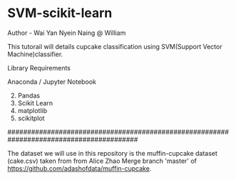# SVM-scikit-learn

Author - Wai Yan Nyein Naing @ William

This tutorail will details cupcake classification using SVM(Support Vector Machine)classifier. 

Library Requirements

Anaconda / Jupyter Notebook 

2) Pandas
3) Scikit Learn
4) matplotlib
5) scikitplot

#########################################################################################

The dataset we will use in this repository is the muffin-cupcake dataset (cake.csv) taken from
from Alice Zhao Merge branch 'master' of https://github.com/adashofdata/muffin-cupcake.

